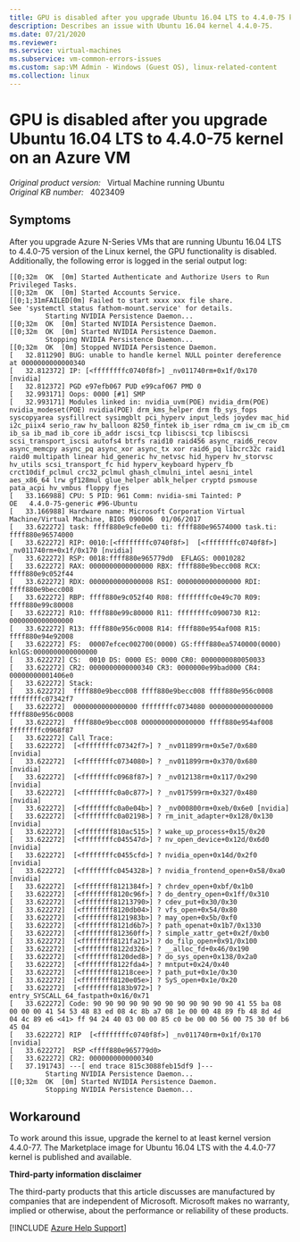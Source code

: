 ```yaml
---
title: GPU is disabled after you upgrade Ubuntu 16.04 LTS to 4.4.0-75 kernel on an Azure VM
description: Describes an issue with Ubuntu 16.04 kernel 4.4.0-75.
ms.date: 07/21/2020
ms.reviewer: 
ms.service: virtual-machines
ms.subservice: vm-common-errors-issues
ms.custom: sap:VM Admin - Windows (Guest OS), linux-related-content
ms.collection: linux
---
```

# GPU is disabled after you upgrade Ubuntu 16.04 LTS to 4.4.0-75 kernel on an Azure VM

_Original product version:_ &nbsp; Virtual Machine running Ubuntu  
_Original KB number:_ &nbsp; 4023409

## Symptoms

After you upgrade Azure N-Series VMs that are running Ubuntu 16.04 LTS to 4.4.0-75 version of the Linux kernel, the GPU functionality is disabled. Additionally, the following error is logged in the serial output log:

```
[[0;32m  OK  [0m] Started Authenticate and Authorize Users to Run Privileged Tasks.
[[0;32m  OK  [0m] Started Accounts Service.
[[0;1;31mFAILED[0m] Failed to start xxxx xxx file share.
See 'systemctl status fathom-mount.service' for details.
         Starting NVIDIA Persistence Daemon...
[[0;32m  OK  [0m] Started NVIDIA Persistence Daemon.
[[0;32m  OK  [0m] Started NVIDIA Persistence Daemon.
         Stopping NVIDIA Persistence Daemon...
[[0;32m  OK  [0m] Stopped NVIDIA Persistence Daemon.
[   32.811290] BUG: unable to handle kernel NULL pointer dereference at 0000000000000340
[   32.812372] IP: [<ffffffffc0740f8f>] _nv011740rm+0x1f/0x170 [nvidia]
[   32.812372] PGD e97efb067 PUD e99caf067 PMD 0 
[   32.993171] Oops: 0000 [#1] SMP 
[   32.993171] Modules linked in: nvidia_uvm(POE) nvidia_drm(POE) nvidia_modeset(POE) nvidia(POE) drm_kms_helper drm fb_sys_fops syscopyarea sysfillrect sysimgblt pci_hyperv input_leds joydev mac_hid i2c_piix4 serio_raw hv_balloon 8250_fintek ib_iser rdma_cm iw_cm ib_cm ib_sa ib_mad ib_core ib_addr iscsi_tcp libiscsi_tcp libiscsi scsi_transport_iscsi autofs4 btrfs raid10 raid456 async_raid6_recov async_memcpy async_pq async_xor async_tx xor raid6_pq libcrc32c raid1 raid0 multipath linear hid_generic hv_netvsc hid_hyperv hv_storvsc hv_utils scsi_transport_fc hid hyperv_keyboard hyperv_fb crct10dif_pclmul crc32_pclmul ghash_clmulni_intel aesni_intel aes_x86_64 lrw gf128mul glue_helper ablk_helper cryptd psmouse pata_acpi hv_vmbus floppy fjes
[   33.166988] CPU: 5 PID: 961 Comm: nvidia-smi Tainted: P           OE   4.4.0-75-generic #96-Ubuntu
[   33.166988] Hardware name: Microsoft Corporation Virtual Machine/Virtual Machine, BIOS 090006  01/06/2017
[   33.622272] task: ffff880e9cfe0e00 ti: ffff880e96574000 task.ti: ffff880e96574000
[   33.622272] RIP: 0010:[<ffffffffc0740f8f>]  [<ffffffffc0740f8f>] _nv011740rm+0x1f/0x170 [nvidia]
[   33.622272] RSP: 0018:ffff880e965779d0  EFLAGS: 00010282
[   33.622272] RAX: 0000000000000000 RBX: ffff880e9becc008 RCX: ffff880e9c052f44
[   33.622272] RDX: 0000000000000008 RSI: 0000000000000000 RDI: ffff880e9becc008
[   33.622272] RBP: ffff880e9c052f40 R08: ffffffffc0e49c70 R09: ffff880e99c80008
[   33.622272] R10: ffff880e99c80000 R11: ffffffffc0900730 R12: 0000000000000000
[   33.622272] R13: ffff880e956c0008 R14: ffff880e954af008 R15: ffff880e94e92008
[   33.622272] FS:  00007efcec002700(0000) GS:ffff880ea5740000(0000) knlGS:0000000000000000
[   33.622272] CS:  0010 DS: 0000 ES: 0000 CR0: 0000000080050033
[   33.622272] CR2: 0000000000000340 CR3: 0000000e99bad000 CR4: 00000000001406e0
[   33.622272] Stack:
[   33.622272]  ffff880e9becc008 ffff880e9becc008 ffff880e956c0008 ffffffffc07342f7
[   33.622272]  0000000000000000 ffffffffc0734080 0000000000000000 ffff880e956c0008
[   33.622272]  ffff880e9becc008 0000000000000000 ffff880e954af008 ffffffffc0968f87
[   33.622272] Call Trace:
[   33.622272]  [<ffffffffc07342f7>] ? _nv011899rm+0x5e7/0x680 [nvidia]
[   33.622272]  [<ffffffffc0734080>] ? _nv011899rm+0x370/0x680 [nvidia]
[   33.622272]  [<ffffffffc0968f87>] ? _nv012138rm+0x117/0x290 [nvidia]
[   33.622272]  [<ffffffffc0a0c877>] ? _nv017599rm+0x327/0x480 [nvidia]
[   33.622272]  [<ffffffffc0a0e04b>] ? _nv000800rm+0xeb/0x6e0 [nvidia]
[   33.622272]  [<ffffffffc0a02198>] ? rm_init_adapter+0x128/0x130 [nvidia]
[   33.622272]  [<ffffffff810ac515>] ? wake_up_process+0x15/0x20
[   33.622272]  [<ffffffffc045547d>] ? nv_open_device+0x12d/0x6d0 [nvidia]
[   33.622272]  [<ffffffffc0455cfd>] ? nvidia_open+0x14d/0x2f0 [nvidia]
[   33.622272]  [<ffffffffc0454328>] ? nvidia_frontend_open+0x58/0xa0 [nvidia]
[   33.622272]  [<ffffffff8121384f>] ? chrdev_open+0xbf/0x1b0
[   33.622272]  [<ffffffff8120c96f>] ? do_dentry_open+0x1ff/0x310
[   33.622272]  [<ffffffff81213790>] ? cdev_put+0x30/0x30
[   33.622272]  [<ffffffff8120db04>] ? vfs_open+0x54/0x80
[   33.622272]  [<ffffffff8121983b>] ? may_open+0x5b/0xf0
[   33.622272]  [<ffffffff8121d6b7>] ? path_openat+0x1b7/0x1330
[   33.622272]  [<ffffffff812360ff>] ? simple_xattr_get+0x2f/0xb0
[   33.622272]  [<ffffffff8121fa21>] ? do_filp_open+0x91/0x100
[   33.622272]  [<ffffffff8122d326>] ? __alloc_fd+0x46/0x190
[   33.622272]  [<ffffffff8120ded8>] ? do_sys_open+0x138/0x2a0
[   33.622272]  [<ffffffff8122fda4>] ? mntput+0x24/0x40
[   33.622272]  [<ffffffff81218cee>] ? path_put+0x1e/0x30
[   33.622272]  [<ffffffff8120e05e>] ? SyS_open+0x1e/0x20
[   33.622272]  [<ffffffff8183b972>] ? entry_SYSCALL_64_fastpath+0x16/0x71
[   33.622272] Code: 90 90 90 90 90 90 90 90 90 90 90 90 41 55 ba 08 00 00 00 41 54 53 48 83 ed 08 4c 8b a7 08 1e 00 00 48 89 fb 48 8d 4d 04 4c 89 e6 <41> ff 94 24 40 03 00 00 85 c0 be 00 00 56 00 75 30 0f b6 45 04 
[   33.622272] RIP  [<ffffffffc0740f8f>] _nv011740rm+0x1f/0x170 [nvidia]
[   33.622272]  RSP <ffff880e965779d0>
[   33.622272] CR2: 0000000000000340
[   37.191743] ---[ end trace 815c3088feb15df9 ]---
         Starting NVIDIA Persistence Daemon...
[[0;32m  OK  [0m] Started NVIDIA Persistence Daemon.
         Stopping NVIDIA Persistence Daemon...
```

## Workaround

To work around this issue, upgrade the kernel to at least kernel version 4.4.0-77.
The Marketplace image for Ubuntu 16.04 LTS with the 4.4.0-77 kernel is published and available.

**Third-party information disclaimer**

The third-party products that this article discusses are manufactured by companies that are independent of Microsoft. Microsoft makes no warranty, implied or otherwise, about the performance or reliability of these products.

[!INCLUDE [Azure Help Support](../../../includes/azure-help-support.md)]
